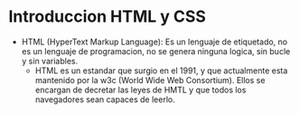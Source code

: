 # Introduccion HTML y CSS

- HTML (HyperText Markup Language): Es un lenguaje de etiquetado, no es un lenguaje de programacion, no se genera ninguna logica, sin bucle y sin variables. 
  - HTML es un estandar que surgio en el 1991, y que actualmente esta mantenido por la w3c (World Wide Web Consortium). Ellos se encargan de decretar las leyes de HMTL y que todos los navegadores sean capaces de leerlo.
